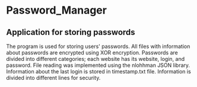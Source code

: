# Password_Manager
## Application for storing passwords
The program is used for storing users' passwords. All files with information about passwords are encrypted using XOR encryption. 
Passwords are divided into different categories; each website has its website, login, and password.
File reading was implemented using the nlohhman JSON library. 
Information about the last login is stored in timestamp.txt file. Information is divided into different lines for security.
